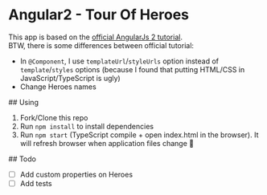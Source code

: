 # Angular2 - Tour Of Heroes

This app is based on the [official AngularJs 2 tutorial](https://angular.io/docs/ts/latest/tutorial/).  
BTW, there is some differences between official tutorial:

* In `@Component`, I use `templateUrl`/`styleUrls` option instead of `template`/`styles` options (because I found that putting HTML/CSS in JavaScript/TypeScript is ugly)
* Change Heroes names

## Using

1. Fork/Clone this repo
2. Run `npm install` to install dependencies
3. Run `npm start` (TypeScript compile + open index.html in the browser). It will refresh browser when application files change :tada:

## Todo

- [ ] Add custom properties on Heroes
- [ ] Add tests
